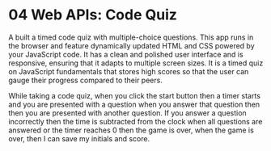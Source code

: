 # 04 Web APIs: Code Quiz

A built a timed code quiz with multiple-choice questions. This app runs in the browser and feature dynamically updated HTML and CSS powered by your JavaScript code. It has a clean and polished user interface and is responsive, ensuring that it adapts to multiple screen sizes.
It is a timed quiz on JavaScript fundamentals that stores high scores
so that the user can gauge their progress compared to their peers.

While taking a code quiz, when you click the start button
then a timer starts and you are presented with a question
when you answer that question then then you are presented with another question. If you answer a question incorrectly then the time is subtracted from the clock when all questions are answered or the timer reaches 0 then the game is over, when the game is over, then I can save my initials and score.
